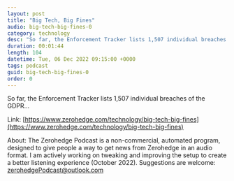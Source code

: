 ```yaml
---
layout: post
title: "Big Tech, Big Fines"
audio: big-tech-big-fines-0
category: technology
desc: "So far, the Enforcement Tracker lists 1,507 individual breaches of the GDPR..."
duration: 00:01:44
length: 104
datetime: Tue, 06 Dec 2022 09:15:00 +0000
tags: podcast
guid: big-tech-big-fines-0
order: 0
---
```

So far, the Enforcement Tracker lists 1,507 individual breaches of the GDPR...

Link: [https://www.zerohedge.com/technology/big-tech-big-fines](https://www.zerohedge.com/technology/big-tech-big-fines)

About: The Zerohedge Podcast is a non-commercial, automated program, designed to give people a way to get news from Zerohedge in an audio format.  I am actively working on tweaking and improving the setup to create a better listening experience (October 2022).  Suggestions are welcome: [zerohedgePodcast@outlook.com](mailto:zerohedgePodcast@outlook.com)